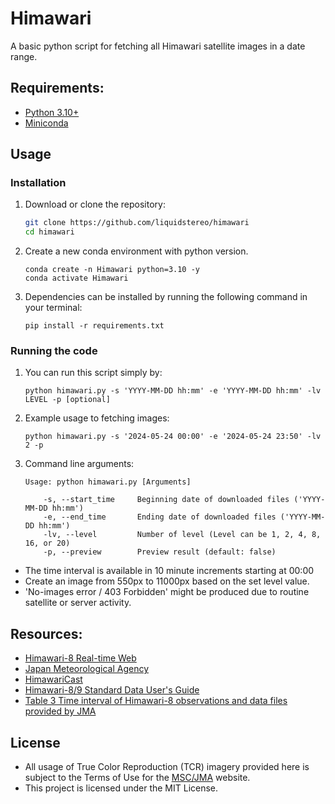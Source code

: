 # Himawari

A basic python script for fetching all Himawari satellite images in a date range.

## Requirements:

+ [Python 3.10+](https://www.python.org/downloads/)
+ [Miniconda](https://docs.conda.io/en/latest/miniconda.html)

## Usage
### Installation
1. Download or clone the repository:
    ```bash
    git clone https://github.com/liquidstereo/himawari
    cd himawari
    ```

2. Create a new conda environment with python version.
    ```
    conda create -n Himawari python=3.10 -y
    conda activate Himawari
    ```
3. Dependencies can be installed by running the following command in your terminal:
    ```
    pip install -r requirements.txt
    ```

### Running the code
1. You can run this script simply by:

    ```
    python himawari.py -s 'YYYY-MM-DD hh:mm' -e 'YYYY-MM-DD hh:mm' -lv LEVEL -p [optional]
    ```
2.  Example usage to fetching images:

    ```
    python himawari.py -s '2024-05-24 00:00' -e '2024-05-24 23:50' -lv 2 -p
    ```
3. Command line arguments:

    ```
    Usage: python himawari.py [Arguments]

        -s, --start_time     Beginning date of downloaded files ('YYYY-MM-DD hh:mm')
        -e, --end_time       Ending date of downloaded files ('YYYY-MM-DD hh:mm')
        -lv, --level         Number of level (Level can be 1, 2, 4, 8, 16, or 20)
        -p, --preview        Preview result (default: false)

    ```

+ The time interval is available in 10 minute increments starting at 00:00
+ Create an image from 550px to 11000px based on the set level value.
+ 'No-images error / 403 Forbidden' might be produced due to routine satellite or server activity.

## Resources:
+ [Himawari-8 Real-time Web](http://himawari8.nict.go.jp/)
+ [Japan Meteorological Agency](http://www.jma.go.jp/)
+ [HimawariCast](https://www.data.jma.go.jp/mscweb/en/himawari89/himawari_cast/himawari_cast.php)
+ [Himawari-8/9 Standard Data User's Guide](http://www.data.jma.go.jp/mscweb/en/himawari89/space_segment/hsd_sample/HS_D_users_guide_en_v12.pdf)
+ [Table 3 Time interval of Himawari-8 observations and data files provided by JMA](https://link.springer.com/article/10.1007/s12145-017-0316-4/tables/3)
## License
+ All usage of True Color Reproduction (TCR) imagery provided here is subject to the Terms of Use for the [MSC/JMA](https://www.data.jma.go.jp/mscweb/en/general/note.html) website.
+ This project is licensed under the MIT License.
